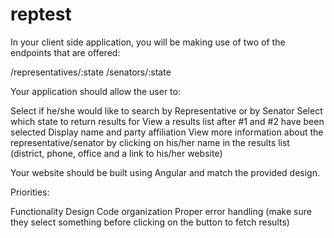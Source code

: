 # reptest

In your client side application, you will be making use of two of the endpoints that are offered: 

/representatives/:state
/senators/:state

Your application should allow the user to: 

Select if he/she would like to search by Representative or by Senator
Select which state to return results for
View a results list after #1 and #2 have been selected
Display name and party affiliation
View more information about the representative/senator by clicking on his/her name in the results list (district,  phone, office and a link to his/her website)

Your website should be built using Angular and match the provided design. 

Priorities: 

Functionality
Design
Code organization
Proper error handling (make sure they select something before clicking on the button to fetch results)
